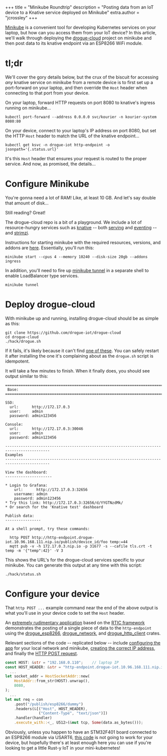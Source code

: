+++
title = "Minikube Roundtrip"
description = "Posting data from an IoT device to a Knative service deployed on Minikube"
extra.author = "jcrossley"
+++

[Minikube](https://minikube.sigs.k8s.io/docs/) is a convenient tool
for developing Kubernetes services on your laptop, but how can you
access them from your IoT device? In this article, we'll walk through
deploying the
[drogue-cloud](https://github.com/drogue-iot/drogue-cloud) project on
minikube and then post data to its knative endpoint via an ESP8266
WiFi module.

<!-- more -->

# tl;dr

We'll cover the gory details below, but the crux of the biscuit for
accessing _any_ knative service on minikube from a remote device is to
first set up a port-forward on your laptop, and then override the
`Host` header when connecting to that port from your device.

On your laptop, forward HTTP requests on port 8080 to knative's
ingress running on minikube...

```shell
kubectl port-forward --address 0.0.0.0 svc/kourier -n kourier-system 8080:80
```

On your device, connect to your laptop's IP address on port 8080, but
set the HTTP `Host` header to match the URL of the knative endpoint...

```shell
kubectl get ksvc -n drogue-iot http-endpoint -o jsonpath='{.status.url}'
```

It's this `Host` header that ensures your request is routed to the
proper service. And now, as promised, the details...

# Configure Minikube

You're gonna need a lot of RAM! Like, at least 10 GB. And let's say
double that amount of disk...

Still reading? Great! 

The drogue-cloud repo is a bit of a playground. We include a lot of
resource-hungry services such as [knative](https://knative.dev/) --
both [serving](https://github.com/knative/serving) and
[eventing](https://github.com/knative/eventing) -- and
[strimzi](https://strimzi.io/). 

Instructions for starting minikube with the required resources,
versions, and addons are
[here](https://github.com/drogue-iot/drogue-cloud/blob/main/deploy/minikube.adoc). Essentially,
you'll run this:

```shell
minikube start --cpus 4 --memory 10240 --disk-size 20gb --addons ingress
```

In addition, you'll need to fire up [minikube
tunnel](https://minikube.sigs.k8s.io/docs/commands/tunnel/) in a
separate shell to enable LoadBalancer type services.

```shell
minikube tunnel
```

# Deploy drogue-cloud

With minikube up and running, installing drogue-cloud should be as simple as this: 

```shell
git clone https://github.com/drogue-iot/drogue-cloud
cd drogue-cloud
./hack/drogue.sh
```

If it fails, it's likely because it can't find [one of
these](https://github.com/drogue-iot/drogue-cloud/blob/main/deploy/README.adoc#pre-requisites). You
can safely restart it after installing the one it's complaining about
as the `drogue.sh` script is idempotent.

It will take a few minutes to finish. When it finally does, you should
see output similar to this:

```shell
==========================================================================================
 Base:
==========================================================================================

SSO:
  url:      http://172.17.0.3
  user:     admin
  password: admin123456

Console:
  url:      http://172.17.0.3:30046
  user:     admin
  password: admin123456

------------------------------------------------------------------------------------------
Examples
------------------------------------------------------------------------------------------

View the dashboard:
---------------------

* Login to Grafana:
    url:      http://172.17.0.3:32656
    username: admin
    password: admin123456
* Try this link: http://172.17.0.3:32656/d/YYGTNzdMk/
* Or search for the 'Knative test' dashboard

Publish data:
----------------

At a shell prompt, try these commands:

  http POST http://http-endpoint.drogue-iot.10.96.168.111.nip.io/publish/device_id/foo temp:=44
  mqtt pub -v -h 172.17.0.3.nip.io -p 31677 -s --cafile tls.crt -t temp -m '{"temp":42}' -V 3
```

This shows the URL's for the drogue-cloud services specific to your
minikube. You can generate this output at any time with this script:

```shell
./hack/status.sh
```

# Configure your device

That `http POST ...` example command near the end of the above output
is what you'll use in your device code to set the `Host` header.

An [extremely rudimentary
application](https://github.com/jcrossley3/stm32f401-blinky/blob/0e97ed4c2d256376ea61c30701288642f34c0209/src/main.rs)
based on the [RTIC framework](http://rtic.rs) demonstrates the posting
of a single piece of data to the `http-endpoint` using the
[drogue_esp8266](https://github.com/drogue-iot/drogue-esp8266),
[drogue_network](https://github.com/drogue-iot/drogue-network), and
[drogue_http_client](https://github.com/drogue-iot/drogue-http-client)
crates.

Relevant sections of the code -- replicated below -- include
[configuring the
app](https://github.com/jcrossley3/stm32f401-blinky/blob/0e97ed4c2d256376ea61c30701288642f34c0209/src/main.rs#L4-L8)
for your local network and minikube, [creating the correct IP
address](https://github.com/jcrossley3/stm32f401-blinky/blob/0e97ed4c2d256376ea61c30701288642f34c0209/src/main.rs#L101-L104),
and finally the [HTTP POST
request](https://github.com/jcrossley3/stm32f401-blinky/blob/0e97ed4c2d256376ea61c30701288642f34c0209/src/main.rs#L121-L126).

```rust
const HOST: &str = "192.168.0.110";    // laptop IP
const HOST_HEADER: &str = "http-endpoint.drogue-iot.10.96.168.111.nip.io";
  ...
let socket_addr = HostSocketAddr::new(
    HostAddr::from_str(HOST).unwrap(),
    8080,
);
  ...
let mut req = con
    .post("/publish/esp8266/dummy")
    .headers(&[("Host", HOST_HEADER),
               ("Content-Type", "text/json")])
    .handler(handler)
    .execute_with::<_, U512>(&mut tcp, Some(data.as_bytes()));
```

Obviously, unless you happen to have an STM32F401 board connected to
an ESP8266 module via USART6, [this
code](https://github.com/jcrossley3/stm32f401-blinky/tree/esp8266) is
not going to work for your device, but hopefully there's at least
enough here you can use if you're looking to get a little Rust-y IoT
in your mini-kubernetes!
